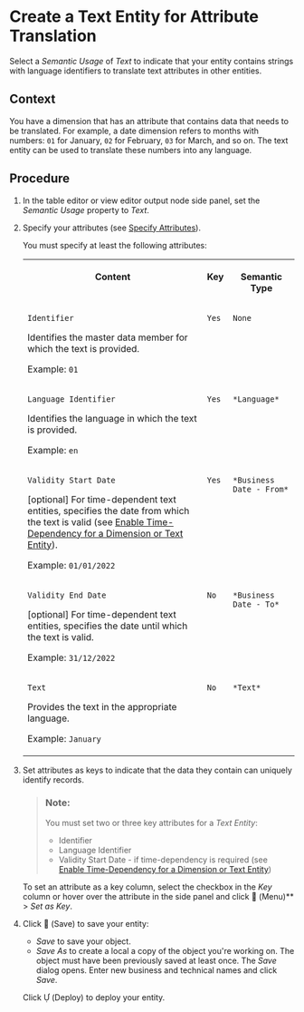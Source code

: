<!-- loiob25726df116b463e97435ba720e48ac9 -->

<link rel="stylesheet" type="text/css" href="../css/sap-icons.css"/>

# Create a Text Entity for Attribute Translation

Select a *Semantic Usage* of *Text* to indicate that your entity contains strings with language identifiers to translate text attributes in other entities.



## Context

You have a dimension that has an attribute that contains data that needs to be translated. For example, a date dimension refers to months with numbers: `01` for January, `02` for February, `03` for March, and so on. The text entity can be used to translate these numbers into any language.



## Procedure

1.  In the table editor or view editor output node side panel, set the *Semantic Usage* property to *Text*.

2.  Specify your attributes \(see [Specify Attributes](specify-attributes-cedc59c.md)\).

    You must specify at least the following attributes:


    <table>
    <tr>
    <th valign="top">

    Content


    
    </th>
    <th valign="top">

    Key


    
    </th>
    <th valign="top">

    Semantic Type


    
    </th>
    </tr>
    <tr>
    <td valign="top">
    
        Identifier

    Identifies the master data member for which the text is provided.

    Example: `01`


    
    </td>
    <td valign="top">
    
        Yes


    
    </td>
    <td valign="top">
    
        None


    
    </td>
    </tr>
    <tr>
    <td valign="top">
    
        Language Identifier

    Identifies the language in which the text is provided.

    Example: `en`


    
    </td>
    <td valign="top">
    
        Yes


    
    </td>
    <td valign="top">
    
        *Language*


    
    </td>
    </tr>
    <tr>
    <td valign="top">
    
        Validity Start Date

    \[optional\] For time-dependent text entities, specifies the date from which the text is valid \(see [Enable Time-Dependency for a Dimension or Text Entity](enable-time-dependency-for-a-dimension-or-text-entity-11b2ff4.md)\).

    Example: `01/01/2022`


    
    </td>
    <td valign="top">
    
        Yes


    
    </td>
    <td valign="top">
    
        *Business Date - From*


    
    </td>
    </tr>
    <tr>
    <td valign="top">
    
        Validity End Date

    \[optional\] For time-dependent text entities, specifies the date until which the text is valid.

    Example: `31/12/2022`


    
    </td>
    <td valign="top">
    
        No


    
    </td>
    <td valign="top">
    
        *Business Date - To*


    
    </td>
    </tr>
    <tr>
    <td valign="top">
    
        Text

    Provides the text in the appropriate language.

    Example: `January`


    
    </td>
    <td valign="top">
    
        No


    
    </td>
    <td valign="top">
    
        *Text*


    
    </td>
    </tr>
    </table>
    
3.  Set attributes as keys to indicate that the data they contain can uniquely identify records.

    > ### Note:  
    > You must set two or three key attributes for a *Text Entity*:
    > 
    > -   Identifier
    > -   Language Identifier
    > -   Validity Start Date - if time-dependency is required \(see [Enable Time-Dependency for a Dimension or Text Entity](enable-time-dependency-for-a-dimension-or-text-entity-11b2ff4.md)\)

    To set an attribute as a key column, select the checkbox in the *Key* column or hover over the attribute in the side panel and click <span class="FPA-icons"></span> \(Menu\)** \> *Set as Key*.

4.  Click <span class="FPA-icons"></span> \(Save\) to save your entity:

    -   *Save* to save your object.
    -   *Save As* to create a local a copy of the object you're working on. The object must have been previously saved at least once. The *Save* dialog opens. Enter new business and technical names and click *Save*.

    Click <span class="SAP-icons"></span> \(Deploy\) to deploy your entity.



